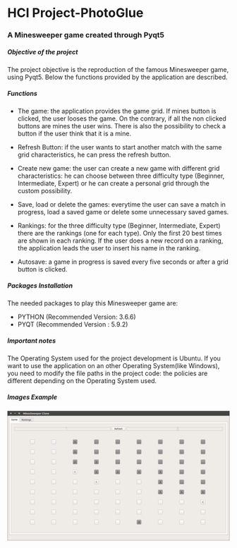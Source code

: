 # HCI Project-PhotoGlue
### A Minesweeper game created through Pyqt5

##### Objective of the project

The project objective is the reproduction of the famous Minesweeper game, using Pyqt5.
Below the functions provided by the application are described.

##### Functions

- The game: the application provides the game grid. If mines button is clicked, the user looses the game. On the contrary, if all the non clicked buttons are mines the user wins. There is also the possibility to check a button if the user think that it is a mine.

- Refresh Button: if the user wants to start another match with the same grid characteristics, he can press the refresh button.

- Create new game: the user can create a new game with different grid characteristics: he can choose between three difficulty type (Beginner, Intermediate, Expert) or he can create a personal grid through the custom possibility.

- Save, load or delete the games: everytime the user can save a match in progress, load a saved game or delete some unnecessary saved games.

- Rankings: for the three difficulty type (Beginner, Intermediate, Expert) there are the rankings (one for each type). Only the first 20 best times are shown in each ranking. If the user does a new record on a ranking, the application leads the user to insert his name in the ranking.

- Autosave: a game in progress is saved every five seconds or after a grid button is clicked.

##### Packages Installation

The needed packages to play this Minesweeper game are:

- PYTHON (Recommended Version: 3.6.6)
- PYQT (Recommended Version : 5.9.2) 

##### Important notes

The Operating System used for the project development is Ubuntu. If you want to use the application on an other Operating System(like Windows), you need to modify the file paths in the project code: the policies are different depending on the Operating System used.

##### Images Example

![The Grid Game](imageExampleGame.png)
